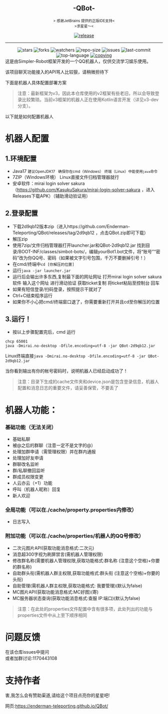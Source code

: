 <div align="center">
    <h2>-QBot-</h2>
</div>

<div align="center">
    <small>&gt; 感谢JetBrains 提供的正版IDE支持&lt;</small>
</div>




<div align="center">
    <small>&gt;求星星～&lt;</small> 



 <a href="https://github.com/Enderman-Teleporting/qbot/releases/latest"><img alt="release" src="https://img.shields.io/github/v/release/Enderman-Teleporting/qbot" /></a>

   <hr>
   <img alt="stars" src="https://img.shields.io/github/stars/Enderman-Teleporting/qbot" />
   <img alt="forks" src="https://img.shields.io/github/forks/Enderman-Teleporting/qbot" />
   <img alt="watchers" src="https://img.shields.io/github/watchers/Enderman-Teleporting/qbot" />
   <img alt="repo-size" src="https://img.shields.io/github/repo-size/Enderman-Teleporting/qbot" />

   <img alt="issues" src="https://img.shields.io/github/issues-closed/Enderman-Teleporting/QBot?color=green" />
   <img alt="last-commit" src="https://img.shields.io/github/last-commit/Enderman-Teleporting/qbot" />
   <img alt="top-language" src="https://img.shields.io/github/languages/top/Enderman-Teleporting/qbot" />
<a href="./COPYING"><img alt="copying" src="https://img.shields.io/github/license/Enderman-Teleporting/qbot" /></a>
</div>
这是由Simpler-Robot框架开发的一个QQ机器人，仅供交流学习娱乐使用。  

该项目聊天功能接入的API骂人比较狠，请稍微担待下

下面是机器人具体配置部署方案

> 注意：最新框架为v3，因此本仓库使用的v2框架有些老旧，所以会导致登录比较繁琐。当前v3框架的机器人正在使用Kotlin语言开发（详见v3-dev分支）。

以下就是如何配置机器人

# 机器人配置

## 1.环境配置

* Java17 <small>建议OpenJDK17   确保你在cmd（Windows） 终端（Linux）中能使用`java`命令</small>
* 7ZIP（Windows环境） Linux直接文件归档管理器就行
* 安卓软件：mirai login solver sakura （https://github.com/KasukuSakura/mirai-login-solver-sakura ，进入Releases下载APK）（辅助滑动验证用）

## 2.登录配置

* 下载2d9qb12版本zip（进入https://github.com/Enderman-Teleporting/QBot/releases/tag/2d9qb12 ，点击QBot.zip即可下载）
* 解压zip
* 使用7zip/文件归档管理器打开launcher.jar和QBot-2d9qb12.jar 找到目录/BOOT-INF/classes/simbot-bots/，编辑yourBot1.bot文件，将“账号”“密码”改为你QQ号、密码（如果被文字引号包围，千万不要删掉引号！）
* 在cmd/终端中`cd [你解压的位置]`
* 运行`java -jar launcher.jar`
* 运行后会输出许多东西,复制最下面的网址网址 打开mirai login solver sakura 软件 输入这个网址 进行滑动验证 获取ticket复制 将ticket粘贴至控制台 回车
* 如果有短信登录/扫码登录，按照提示干就对了
* Ctrl+C结束程序运行
* 如果你不小心把cmd/终端窗口退了，你需要重新打开并且cd至你解压的位置

## 3.运行！

* 按以上步骤配置完后，cmd 运行

```
chcp 65001
java -Dmirai.no-desktop -Dfile.encoding=utf-8 -jar QBot-2d9qb12.jar
```

Linux终端直接`java -Dmirai.no-desktop -Dfile.encoding=utf-8 -jar QBot-2d9qb12.jar`

当你看到输出有你的帐号密码时，说明机器人已经启动成功了！

> 注意：目录下生成的cache文件夹和device.json是包含登录信息，机器人配置和消息日志的重要文件，请妥善保管，不要丢了

# 机器人功能：

### 基础功能（无法关闭）

- 基础私聊
- 被@之后的群聊（注意一定不是文字的@）
- 处理加群申请（需管理权限）并在群内通报
- 处理加好友申请
- 群聊改名监听
- 群/私聊撤回监听
- 群成员权限变更
- 人云亦云（+1）功能
- 呼叫（机器人昵称）回复
- 新人欢迎

### 全局功能（可以在./cache/property.properties内修改）

- 日志写入

### 附加功能（可以在./cache/properties/机器人的QQ号修改）

- 二次元图片API(获取功能消息格式:二次元)  
 - 消息超300字视为刷屏禁言(需机器人管理权限)  
 - 修改群名称(需要机器人管理权限,获取功能格式:群名称 (注意这个空格)+你要的群名称)  
 - 自助群头衔(需机器人群主权限,获取功能格式:群头衔 (注意这个空格)+你要的头衔)  
 - 自助管理(需机器人群主权限,获取功能格式: 我要管理)(默认为false) 
 - MC图片API(获取功能消息格式:MC好图)(寄)  
 - MC服务器状态查询(获取功能消息格式:查服 IP:端口)(默认为false)

> 注意：在此处的properties文件配置中含有很多项，此处列出的功能与properties文件中从上至下顺序相同

# 问题反馈

在该仓库issues中提问  
或者加群讨论:1170443108 

# 支持作者

 害,我怎么会有赞助渠道,请给这个项目点亮你的星星吧!







网页:https://enderman-teleporting.github.io/QBot/
